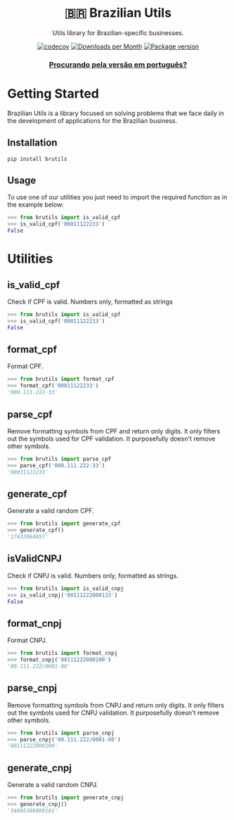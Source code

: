 <div align="center">
<h1>🇧🇷 Brazilian Utils</h1>

<p>Utils library for Brazilian-specific businesses.</p>

[![codecov](https://codecov.io/gh/brazilian-utils/brutils-python/branch/main/graph/badge.svg?token=5KNECS8JYF)](https://codecov.io/gh/brazilian-utils/brutils-python)
[![Downloads per Month](https://shields.io/pypi/dm/brutils)](https://pypi.org/project/brutils/)
[![Package version](https://shields.io/pypi/v/brutils)](https://pypi.org/project/brutils/)
### [Procurando pela versão em português?](README_PT_BR.md)

</div>

# Getting Started

Brazilian Utils is a library focused on solving problems that we face daily in
the development of applications for the Brazilian business.

## Installation

```
pip install brutils
```

## Usage

To use one of our utilities you just need to import the required function as in the example below:

```python
>>> from brutils import is_valid_cpf
>>> is_valid_cpf('00011122233')
False
```

# Utilities

## is_valid_cpf

Check if CPF is valid. Numbers only, formatted as strings

```python
>>> from brutils import is_valid_cpf
>>> is_valid_cpf('00011122233')
False
```

## format_cpf

Format CPF.

```python
>>> from brutils import format_cpf
>>> format_cpf('00011122233')
'000.111.222-33'
```

## parse_cpf

Remove formatting symbols from CPF and return only digits.
It only filters out the symbols used for CPF validation.
It purposefully doesn't remove other symbols.

```python
>>> from brutils import parse_cpf
>>> parse_cpf('000.111.222-33')
'00011122233'
```
## generate_cpf

Generate a valid random CPF.

```python
>>> from brutils import generate_cpf
>>> generate_cpf()
'17433964657'
```

## isValidCNPJ

Check if CNPJ is valid. Numbers only, formatted as strings.

```python
>>> from brutils import is_valid_cnpj
>>> is_valid_cnpj('00111222000133')
False
```

## format_cnpj

Format CNPJ.

```python
>>> from brutils import format_cnpj
>>> format_cnpj('00111222000100')
'00.111.222/0001-00'
```

## parse_cnpj

Remove formatting symbols from CNPJ and return only digits.
It only filters out the symbols used for CNPJ validation.
It purposefully doesn't remove other symbols.

```python
>>> from brutils import parse_cnpj
>>> parse_cnpj('00.111.222/0001-00')
'00111222000100'
```

## generate_cnpj

Generate a valid random CNPJ.

```python
>>> from brutils import generate_cnpj
>>> generate_cnpj()
'34665388000161'
```
